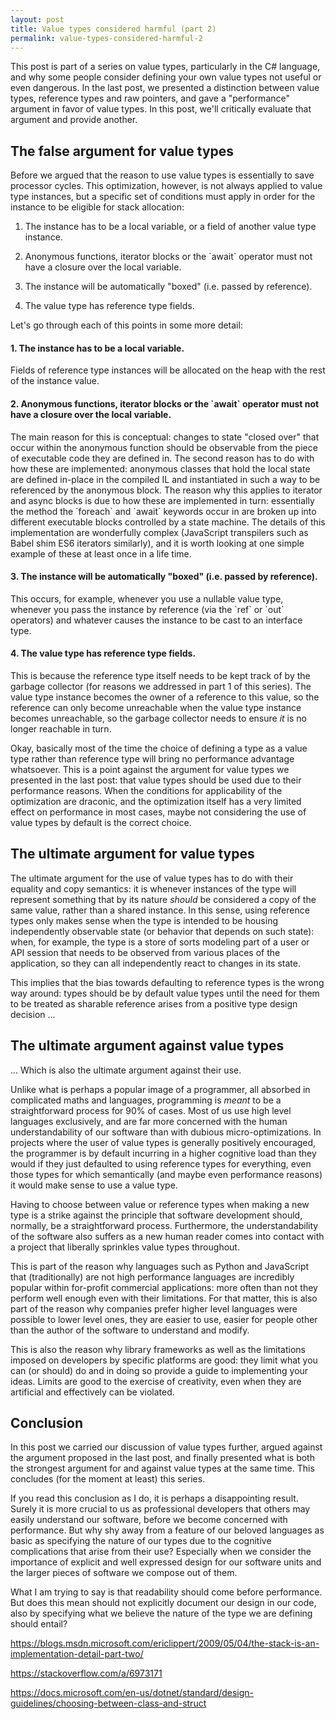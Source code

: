 ```yaml
---
layout: post
title: Value types considered harmful (part 2)
permalink: value-types-considered-harmful-2
---
```


This post is part of a series on value types, particularly in the C# language, and why some people consider defining your own value types not useful or even dangerous.
In the last post, we presented a distinction between value types, reference types and raw pointers, and gave a "performance" argument in favor of value types. In this post, we'll critically evaluate that argument and provide another.

## The false argument for value types

Before we argued that the reason to use value types is essentially to save processor cycles. This optimization, however, is not always applied to value type instances, but a specific set of conditions must apply in order for the instance to be eligible for stack allocation:

1. The instance has to be a local variable, or a field of another value type instance.

2. Anonymous functions, iterator blocks or the \`await\` operator must not have a closure over the local variable.

3. The instance will be automatically "boxed" (i.e. passed by reference).

4. The value type has reference type fields.

Let's go through each of this points in some more detail:

#### 1. The instance has to be a local variable.
Fields of reference type instances will be allocated on the heap with the rest of the instance value.

#### 2. Anonymous functions, iterator blocks or the \`await\` operator must not have a closure over the local variable.
The main reason for this is conceptual: changes to state "closed over" that occur within the anonymous function should be observable from the piece of executable code they are defined in. The second reason has to do with how these are implemented: anonymous classes that hold the local state are defined in-place in the compiled IL and instantiated in such a way to be referenced by the anonymous block. The reason why this applies to iterator and async blocks is due to how these are implemented in turn: essentially the method the \`foreach\` and \`await\` keywords occur in are broken up into different executable blocks controlled by a state machine. The details of this implementation are wonderfully complex (JavaScript transpilers such as Babel shim ES6 iterators similarly), and it is worth looking at one simple example of these at least once in a life time.

#### 3. The instance will be automatically "boxed" (i.e. passed by reference).
This occurs, for example, whenever you use a nullable value type, whenever you pass the instance by reference (via the \`ref\` or \`out\` operators) and whatever causes the instance to be cast to an interface type.

#### 4. The value type has reference type fields.
This is because the reference type itself needs to be kept track of by the garbage collector (for reasons we addressed in part 1 of this series). The value type instance becomes the owner of a reference to this value, so the reference can only become unreachable when the value type instance becomes unreachable, so the garbage collector needs to ensure *it* is no longer reachable in turn.

Okay, basically most of the time the choice of defining a type as a value type rather than reference type will bring no performance advantage whatsoever. This is a point against the argument for value types we presented in the last post: that value types should be used due to their performance reasons. When the conditions for applicability of the optimization are draconic, and the optimization itself has a very limited effect on performance in most cases, maybe not considering the use of value types by default is the correct choice.

## The ultimate argument for value types

The ultimate argument for the use of value types has to do with their equality and copy semantics: it is whenever instances of the type will represent something that by its nature *should* be considered a copy of the same value, rather than a shared instance. In this sense, using reference types only makes sense when the type is intended to be housing independently observable state (or behavior that depends on such state): when, for example, the type is a store of sorts modeling part of a user or API session that needs to be observed from various places of the application, so they can all independently react to changes in its state.

This implies that the bias towards defaulting to reference types is the wrong way around: types should be by default value types until the need for them to be treated as sharable reference arises from a positive type design decision ...

## The ultimate argument against value types

... Which is also the ultimate argument against their use.

Unlike what is perhaps a popular image of a programmer, all absorbed in complicated maths and languages, programming is *meant* to be a straightforward process for 90% of cases. Most of us use high level languages exclusively, and are far more concerned with the human understandability of our software than with dubious micro-optimizations. In projects where the user of value types is generally positively encouraged, the programmer is by default incurring in a higher cognitive load than they would if they just defaulted to using reference types for everything, even those types for which semantically (and maybe even performance reasons) it would make sense to use a value type.

Having to choose between value or reference types when making a new type is a strike against the principle that software development should, normally, be a straightforward process. Furthermore, the understandability of the software also suffers as a new human reader comes into contact with a project that liberally sprinkles value types throughout.

This is part of the reason why languages such as Python and JavaScript that (traditionally) are not high performance languages are incredibly popular within for-profit commercial applications: more often than not they perform well enough even with their limitations. For that matter, this is also part of the reason why companies prefer higher level languages were possible to lower level ones, they are easier to use, easier for people other than the author of the software to understand and modify.

This is also the reason why library frameworks as well as the limitations imposed on developers by specific platforms are good: they limit what you can (or should) do and in doing so provide a guide to implementing your ideas. Limits are good to the exercise of creativity, even when they are artificial and effectively can be violated.

## Conclusion

In this post we carried our discussion of value types further, argued against the argument proposed in the last post, and finally presented what is both the strongest argument for and against value types at the same time. This concludes (for the moment at least) this series.

If you read this conclusion as I do, it is perhaps a disappointing result. Surely it is more crucial to us as professional developers that others may easily understand our software, before we become concerned with performance. But why shy away from a feature of our beloved languages as basic as specifying the nature of our types due to the cognitive complications that arise from their use? Especially when we consider the importance of explicit and well expressed design for our software units and the larger pieces of software we compose out of them.

What I am trying to say is that readability should come before performance. But does this mean should not explicitly document our design in our code, also by specifying what we believe the nature of the type we are defining should entail?

https://blogs.msdn.microsoft.com/ericlippert/2009/05/04/the-stack-is-an-implementation-detail-part-two/

https://stackoverflow.com/a/6973171

https://docs.microsoft.com/en-us/dotnet/standard/design-guidelines/choosing-between-class-and-struct


